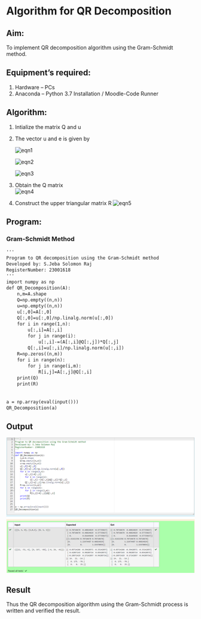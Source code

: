 # Algorithm for QR Decomposition

## Aim:

To implement QR decomposition algorithm using the Gram-Schmidt method.

## Equipment’s required:

1. Hardware – PCs
2. Anaconda – Python 3.7 Installation / Moodle-Code Runner

## Algorithm:

1. Intialize the matrix Q and u
2. The vector u and e is given by

   ![eqn1](./ex4.jpg)

   ![eqn2](./ex6.jpg)

   ![eqn3](./ex3.jpg)

3. Obtain the Q matrix  
   ![eqn4](./ex1.jpg)
4. Construct the upper triangular matrix R
   ![eqn5](./ex2.jpg)

## Program:

### Gram-Schmidt Method

```
'''
Program to QR decomposition using the Gram-Schmidt method
Developed by: S.Jeba Solomon Raj
RegisterNumber: 23001618
'''
import numpy as np
def QR_Decomposition(A):
    n,m=A.shape
    Q=np.empty((n,n))
    u=np.empty((n,n))
    u[:,0]=A[:,0]
    Q[:,0]=u[:,0]/np.linalg.norm(u[:,0])
    for i in range(1,n):
        u[:,i]=A[:,i]
        for j in range(i):
            u[:,i]-=(A[:,i]@Q[:,j])*Q[:,j]
        Q[:,i]=u[:,i]/np.linalg.norm(u[:,i])
    R=np.zeros((n,m))
    for i in range(n):
        for j in range(i,m):
            R[i,j]=A[:,j]@Q[:,i]
    print(Q)
    print(R)


a = np.array(eval(input()))
QR_Decomposition(a)
```

## Output

![output](/QR.png)

## Result

Thus the QR decomposition algorithm using the Gram-Schmidt process is written and verified the result.
